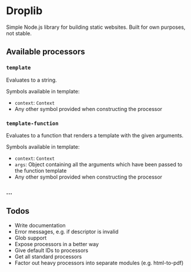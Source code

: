 # Droplib

Simple Node.js library for building static websites. Built for own purposes, not stable.

## Available processors

### `template`

Evaluates to a string.

Symbols available in template:
- `context`: `Context`
- Any other symbol provided when constructing the processor

### `template-function`

Evaluates to a function that renders a template with the given arguments.

Symbols available in template:
- `context`: `Context`
- `args`: Object containing all the arguments which have been passed to the function template
- Any other symbol provided when constructing the processor

### ...

## Todos

- Write documentation
- Error messages, e.g. if descriptor is invalid
- Glob support
- Expose processors in a better way
- Give default IDs to processors
- Get all standard processors
- Factor out heavy processors into separate modules (e.g. html-to-pdf)